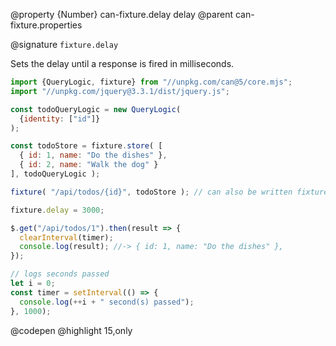 @property {Number} can-fixture.delay delay
@parent can-fixture.properties

@signature `fixture.delay`

  Sets the delay until a response is fired in milliseconds.

  ```js
  import {QueryLogic, fixture} from "//unpkg.com/can@5/core.mjs";
  import "//unpkg.com/jquery@3.3.1/dist/jquery.js";

  const todoQueryLogic = new QueryLogic(
    {identity: ["id"]}
  );

  const todoStore = fixture.store( [
    { id: 1, name: "Do the dishes" },
    { id: 2, name: "Walk the dog" }
  ], todoQueryLogic );

  fixture( "/api/todos/{id}", todoStore ); // can also be written fixture("/api/todos", todoStore);

  fixture.delay = 3000;

  $.get("/api/todos/1").then(result => {
    clearInterval(timer);
    console.log(result); //-> { id: 1, name: "Do the dishes" },
  });

  // logs seconds passed
  let i = 0;
  const timer = setInterval(() => {
    console.log(++i + " second(s) passed");
  }, 1000);

  ```
  @codepen
  @highlight 15,only